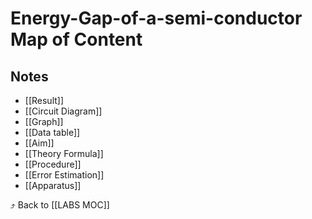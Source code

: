 # Energy-Gap-of-a-semi-conductor Map of Content


## Notes
- [[Result]]
- [[Circuit Diagram]]
- [[Graph]]
- [[Data table]]
- [[Aim]]
- [[Theory  Formula]]
- [[Procedure]]
- [[Error Estimation]]
- [[Apparatus]]

⤴️ Back to [[LABS MOC]]